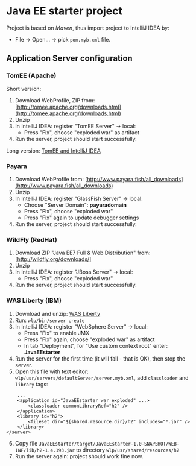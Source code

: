 # Java EE starter project
Project is based on *Maven*, thus import project to IntelliJ IDEA by:
* File -> Open... -> pick `pom.myb.xml` file.

## Application Server configuration

### TomEE (Apache)
Short version:
1. Download WebProfile, ZIP from: [http://tomee.apache.org/downloads.html](http://tomee.apache.org/downloads.html)
2. Unzip
4. In IntelliJ IDEA: register "TomEE Server" -> local:
    * Press "Fix", choose "exploded war" as artifact
5. Run the server, project should start successfully.

Long version: [TomEE and IntelliJ IDEA](http://tomee.apache.org/tomee-and-intellij.html)

### Payara
1. Download WebProfile from: [http://www.payara.fish/all_downloads](http://www.payara.fish/all_downloads)
2. Unzip
3. In IntelliJ IDEA: register "GlassFish Server" -> local:
    * Choose "Server Domain": **payaradomain**
    * Press "Fix", choose "exploded war"
    * Press "Fix" again to update debugger settings
4. Run the server, project should start successfully.

### WildFly (RedHat)
1. Download ZIP "Java EE7 Full & Web Distribution" from: [http://wildfly.org/downloads/]
2. Unzip
3. In IntelliJ IDEA: register "JBoss Server" -> local:
    * Press "Fix", choose "exploded war"
4. Run the server, project should start successfully.

### WAS Liberty (IBM)
1. Download and unzip: [WAS Liberty](https://developer.ibm.com/wasdev/downloads/#asset/runtimes-wlp-webProfile7)
2. Run: `wlp/bin/server create`
3. In IntelliJ IDEA: register "WebSphere Server" -> local:
    * Press "Fix" to enable JMX
    * Press "Fix" again, choose "exploded war" as artifact
    * In tab "Deployment", for "Use custom context root" enter: **JavaEEstarter**
4. Run the server for the first time (it will fail - that is OK), then stop the server.
5. Open this file with text editor: `wlp/usr/servers/defaultServer/server.myb.xml`, 
   add `classloader` and `library` tags:
```
    ...
    <application id="JavaEEstarter_war_exploded" ...>
        <classloader commonLibraryRef="h2" />
    </application>
    <library id="h2">
        <fileset dir="${shared.resource.dir}/h2" includes="*.jar" />
    </library>
</server>
```
6. Copy file `JavaEEstarter/target/JavaEEstarter-1.0-SNAPSHOT/WEB-INF/lib/h2-1.4.193.jar`
   to directory `wlp/usr/shared/resources/h2`
7. Run the server again: project should work fine now.
